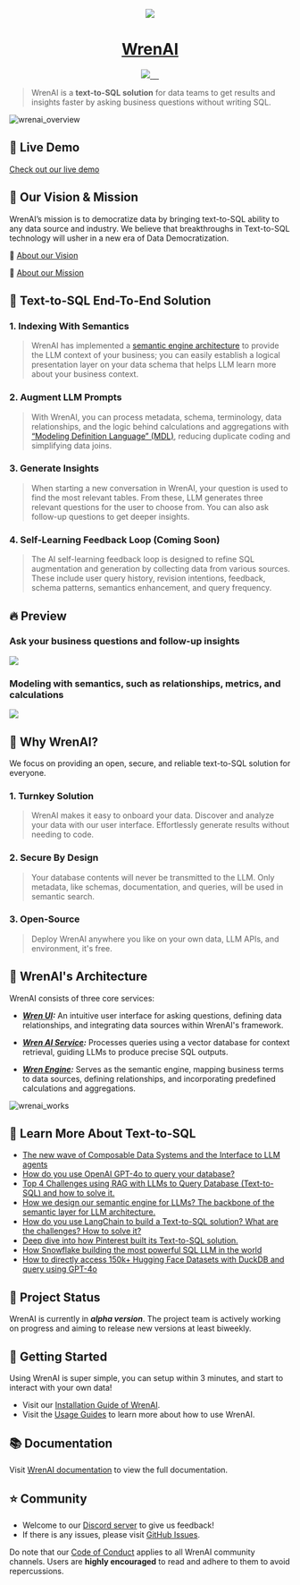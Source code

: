 

<p align="center">
  <a href="https://getwren.ai">
    <picture>
      <source media="(prefers-color-scheme: light)" srcset="./misc/wrenai_logo.png">
      <img src="./misc/wrenai_logo.png">
    </picture>
    <h1 align="center">WrenAI</h1>
  </a>
</p>

<p align="center">
  <a aria-label="Canner" href="https://cannerdata.com/">
    <img src="https://img.shields.io/badge/%F0%9F%A7%A1-Made%20by%20Canner-blue?style=for-the-badge">
  </a>
  <a aria-label="Releases" href="https://github.com/canner/WrenAI/releases">
    <img alt="" src="https://img.shields.io/github/v/release/canner/WrenAI?logo=github&label=GitHub%20Release&color=blue&style=for-the-badge">
  </a>
  <a aria-label="License" href="https://github.com/Canner/WrenAI/blob/main/LICENSE">
    <img alt="" src="https://img.shields.io/github/license/canner/WrenAI?color=blue&style=for-the-badge">
  </a>
  <a aria-label="Join the community on GitHub" href="https://discord.gg/5DvshJqG8Z">
    <img alt="" src="https://img.shields.io/badge/-JOIN%20THE%20COMMUNITY-blue?style=for-the-badge&logo=discord&logoColor=white&labelColor=grey&logoWidth=20">
  </a>
  <a aria-label="Follow us" href="https://x.com/getwrenai">
    <img alt="" src="https://img.shields.io/badge/-@getwrenai-blue?style=for-the-badge&logo=x&logoColor=white&labelColor=gray&logoWidth=20">
  </a>
</p>


> WrenAI is a **text-to-SQL solution** for data teams to get results and insights faster by asking business questions without writing SQL.

![wrenai_overview](./misc/wrenai_view.png)

## 🚀 Live Demo

[Check out our live demo](https://demo.getwren.ai/)


## 🎯 Our Vision & Mission

WrenAI’s mission is to democratize data by bringing text-to-SQL ability to any data source and industry. We believe that breakthroughs in Text-to-SQL technology will usher in a new era of Data Democratization.

🤩 [About our Vision](https://blog.getwren.ai/the-new-wave-of-composable-data-systems-and-the-interface-to-llm-agents-ec8f0a2e7141)

🙌 [About our Mission](https://docs.getwren.ai/overview/introduction)

## 👊 Text-to-SQL End-To-End Solution

### 1. Indexing With Semantics

> WrenAI has implemented a [semantic engine architecture](https://blog.getwren.ai/how-we-design-our-semantic-engine-for-llms-84a00e6e3baa) to provide the LLM context of your business; you can easily establish a logical presentation layer on your data schema that helps LLM learn more about your business context.

### 2. Augment LLM Prompts

> With WrenAI, you can process metadata, schema, terminology, data relationships, and the logic behind calculations and aggregations with [“Modeling Definition Language” (MDL)](https://docs.getwren.ai/engine/concept/what_is_mdl), reducing duplicate coding and simplifying data joins.

### 3. Generate Insights

> When starting a new conversation in WrenAI, your question is used to find the most relevant tables. From these, LLM generates three relevant questions for the user to choose from. You can also ask follow-up questions to get deeper insights.

### 4. Self-Learning Feedback Loop (Coming Soon)

> The AI self-learning feedback loop is designed to refine SQL augmentation and generation by collecting data from various sources. These include user query history, revision intentions, feedback, schema patterns, semantics enhancement, and query frequency.

## 🔥 Preview

### Ask your business questions and follow-up insights

![](./misc/preview_ask.png)

### Modeling with semantics, such as relationships, metrics, and calculations

![](./misc/preview_model.png)

## 🤔 Why WrenAI?

We focus on providing an open, secure, and reliable text-to-SQL solution for everyone.

### 1. Turnkey Solution

> WrenAI makes it easy to onboard your data. Discover and analyze your data with our user interface. Effortlessly generate results without needing to code.

### 2. Secure By Design

> Your database contents will never be transmitted to the LLM. Only metadata, like schemas, documentation, and queries, will be used in semantic search.

### 3. Open-Source

> Deploy WrenAI anywhere you like on your own data, LLM APIs, and environment, it's free.

## 🤖 WrenAI's Architecture

WrenAI consists of three core services:

- ***[Wren UI](https://github.com/Canner/WrenAI/tree/main/wren-ui):*** An intuitive user interface for asking questions, defining data relationships, and integrating data sources within WrenAI's framework.

- ***[Wren AI Service](https://github.com/Canner/WrenAI/tree/main/wren-ai-service):*** Processes queries using a vector database for context retrieval, guiding LLMs to produce precise SQL outputs.

- ***[Wren Engine](https://github.com/Canner/wren-engine):*** Serves as the semantic engine, mapping business terms to data sources, defining relationships, and incorporating predefined calculations and aggregations.

![wrenai_works](./misc/how_wrenai_works.png)

## 🤩 Learn More About Text-to-SQL

- [The new wave of Composable Data Systems and the Interface to LLM agents](https://blog.getwren.ai/the-new-wave-of-composable-data-systems-and-the-interface-to-llm-agents-ec8f0a2e7141)
- [How do you use OpenAI GPT-4o to query your database?](https://medium.com/wrenai/how-do-you-use-openai-gpt-4o-to-query-your-database-f24be68b0b70)
- [Top 4 Challenges using RAG with LLMs to Query Database (Text-to-SQL) and how to solve it.](https://blog.getwren.ai/4-key-technical-challenges-using-rag-with-llms-to-query-database-text-to-sql-and-how-to-solve-it-5d5a3d6682e5)
- [How we design our semantic engine for LLMs? The backbone of the semantic layer for LLM architecture.](https://blog.getwren.ai/how-we-design-our-semantic-engine-for-llms-84a00e6e3baa)
- [How do you use LangChain to build a Text-to-SQL solution? What are the challenges? How to solve it?](https://blog.getwren.ai/how-do-you-use-langchain-to-build-a-text-to-sql-solution-what-are-the-challenges-how-to-solve-it-b6d9c66aa038)
- [Deep dive into how Pinterest built its Text-to-SQL solution.](https://blog.getwren.ai/what-we-learned-from-pinterests-text-to-sql-solution-840fa5840635)
- [How Snowflake building the most powerful SQL LLM in the world](https://blog.getwren.ai/what-we-learned-from-snowflake-copilot-building-the-most-powerful-sql-llm-in-the-world-52f82d661bc1)
- [How to directly access 150k+ Hugging Face Datasets with DuckDB and query using GPT-4o](https://medium.com/wrenai/how-to-load-huggingface-datasets-into-duckdb-and-query-with-gpt-4o-c2db89519e4d)

## 🚧 Project Status

WrenAI is currently in ***alpha version***. The project team is actively working on progress and aiming to release new versions at least biweekly.

## 🚀 Getting Started

Using WrenAI is super simple, you can setup within 3 minutes, and start to interact with your own data!

- Visit our [Installation Guide of WrenAI](http://docs.getwren.ai/installation).
- Visit the [Usage Guides](http://docs.getwren.ai/guide/connect/overview) to learn more about how to use WrenAI.

## 📚 Documentation

Visit [WrenAI documentation](https://docs.getwren.ai) to view the full documentation.

## ⭐️ Community

- Welcome to our [Discord server](https://discord.gg/5DvshJqG8Z) to give us feedback!
- If there is any issues, please visit [GitHub Issues](https://github.com/Canner/WrenAI/issues).

Do note that our [Code of Conduct](./CODE_OF_CONDUCT.md) applies to all WrenAI community channels. Users are **highly encouraged** to read and adhere to them to avoid repercussions.
